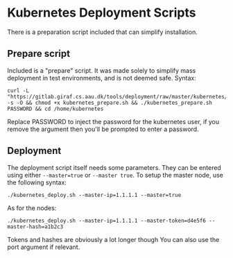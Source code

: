 # Kubernetes Deployment Scripts
There is a preparation script included that can simplify installation.
## Prepare script
Included is a "prepare" script. It was made solely to simplify mass deployment in test environments, and is not deemed safe.
Syntax:
```
curl -L "https://gitlab.giraf.cs.aau.dk/tools/deployment/raw/master/kubernetes/kubernetes_prepare.sh" -s -O && chmod +x kubernetes_prepare.sh && ./kubernetes_prepare.sh PASSWORD && cd /home/kubernetes
```
Replace PASSWORD to inject the password for the kubernetes user, if you remove the argument then you'll be prompted to enter a password.
## Deployment
The deployment script itself needs some parameters. They can be entered using either
```--master=true``` or ```--master true```.
To setup the master node, use the following syntax:
```
./kubernetes_deploy.sh --master-ip=1.1.1.1 --master=true
```
As for the nodes:
```
./kubernetes_deploy.sh --master-ip=1.1.1.1 --master-token=d4e5f6 --master-hash=a1b2c3
```
Tokens and hashes are obviously a lot longer though
You can also use the port argument if relevant.